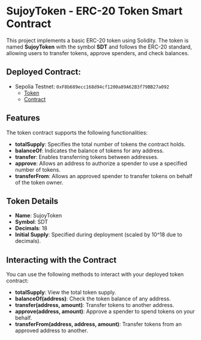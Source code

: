 # SujoyToken - ERC-20 Token Smart Contract

This project implements a basic ERC-20 token using Solidity. The token is named **SujoyToken** with the symbol **SDT** and follows the ERC-20 standard, allowing users to transfer tokens, approve spenders, and check balances.

## Deployed Contract:
- Sepolia Testnet: `0xF8b689ecc168d94cf1200a89A62B3f79BB27a092`
  - [Token](https://sepolia.etherscan.io/token/0xF8b689ecc168d94cf1200a89A62B3f79BB27a092)
  - [Contract](https://sepolia.etherscan.io/address/0xF8b689ecc168d94cf1200a89A62B3f79BB27a092)

## Features

The token contract supports the following functionalities:

- **totalSupply**: Specifies the total number of tokens the contract holds.
- **balanceOf**: Indicates the balance of tokens for any address.
- **transfer**: Enables transferring tokens between addresses.
- **approve**: Allows an address to authorize a spender to use a specified number of tokens.
- **transferFrom**: Allows an approved spender to transfer tokens on behalf of the token owner.

## Token Details

- **Name**: SujoyToken
- **Symbol**: SDT
- **Decimals**: 18
- **Initial Supply**: Specified during deployment (scaled by 10^18 due to decimals).

## Interacting with the Contract

You can use the following methods to interact with your deployed token contract:

- **totalSupply**: View the total token supply.
- **balanceOf(address)**: Check the token balance of any address.
- **transfer(address, amount)**: Transfer tokens to another address.
- **approve(address, amount)**: Approve a spender to spend tokens on your behalf.
- **transferFrom(address, address, amount)**: Transfer tokens from an approved address to another.
